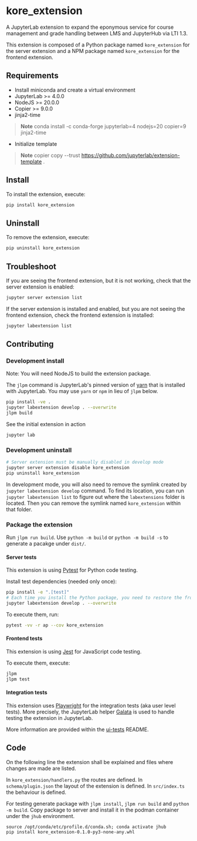 # kore_extension

A JupyterLab extension to expand the eponymous service for course management and grade handling between LMS and JupyterHub via LTI 1.3.

This extension is composed of a Python package named `kore_extension`
for the server extension and a NPM package named `kore_extension`
for the frontend extension.

## Requirements

- Install miniconda and create a virtual environment
- JupyterLab >= 4.0.0
- NodeJS >= 20.0.0
- Copier >= 9.0.0
- jinja2-time
> **Note**
> conda install -c conda-forge jupyterlab=4 nodejs=20 copier=9 jinja2-time
- Initialize template
> **Note**
> copier copy --trust https://github.com/jupyterlab/extension-template .

## Install

To install the extension, execute:

```bash
pip install kore_extension
```

## Uninstall

To remove the extension, execute:

```bash
pip uninstall kore_extension
```

## Troubleshoot

If you are seeing the frontend extension, but it is not working, check
that the server extension is enabled:

```bash
jupyter server extension list
```

If the server extension is installed and enabled, but you are not seeing
the frontend extension, check the frontend extension is installed:

```bash
jupyter labextension list
```

## Contributing

### Development install

Note: You will need NodeJS to build the extension package.

The `jlpm` command is JupyterLab's pinned version of
[yarn](https://yarnpkg.com/) that is installed with JupyterLab. You may use
`yarn` or `npm` in lieu of `jlpm` below.

```bash
pip install -ve .
jupyter labextension develop . --overwrite
jlpm build
```

See the initial extension in action

```bash
jupyter lab
```

### Development uninstall

```bash
# Server extension must be manually disabled in develop mode
jupyter server extension disable kore_extension
pip uninstall kore_extension
```

In development mode, you will also need to remove the symlink created by `jupyter labextension develop`
command. To find its location, you can run `jupyter labextension list` to figure out where the `labextensions`
folder is located. Then you can remove the symlink named `kore_extension` within that folder.

### Package the extension

Run `jlpm run build`.
Use `python -m build` or `python -m build -s` to generate a pacakge under `dist/`.

#### Server tests

This extension is using [Pytest](https://docs.pytest.org/) for Python code testing.

Install test dependencies (needed only once):

```sh
pip install -e ".[test]"
# Each time you install the Python package, you need to restore the front-end extension link
jupyter labextension develop . --overwrite
```

To execute them, run:

```sh
pytest -vv -r ap --cov kore_extension
```

#### Frontend tests

This extension is using [Jest](https://jestjs.io/) for JavaScript code testing.

To execute them, execute:

```sh
jlpm
jlpm test
```

#### Integration tests

This extension uses [Playwright](https://playwright.dev/docs/intro) for the integration tests (aka user level tests).
More precisely, the JupyterLab helper [Galata](https://github.com/jupyterlab/jupyterlab/tree/master/galata) is used to handle testing the extension in JupyterLab.

More information are provided within the [ui-tests](./ui-tests/README.md) README.

## Code

On the following line the extension shall be explained and files where changes are made are listed.

In `kore_extension/handlers.py` the routes are defined.
In `schema/plugin.json` the layout of the extension is defined.
In `src/index.ts` the behaviour is defined.

For testing generate package with `jlpm install`, `jlpm run build` and `python -m build`.
Copy package to server and install it in the podman container under the `jhub` environment.

```terminal
source /opt/conda/etc/profile.d/conda.sh; conda activate jhub
pip install kore_extension-0.1.0-py3-none-any.whl
```